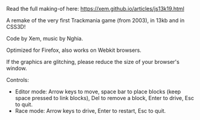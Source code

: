 Read the full making-of here: https://xem.github.io/articles/js13k19.html

A remake of the very first Trackmania game (from 2003), in 13kb and in CSS3D!

Code by Xem, music by Nghia.

Optimized for Firefox, also works on Webkit browsers.

If the graphics are glitching, please reduce the size of your browser's window.

Controls:
- Editor mode: Arrow keys to move, space bar to place blocks (keep space pressed to link blocks), Del to remove a block, Enter to drive, Esc to quit.
- Race mode: Arrow keys to drive, Enter to restart, Esc to quit.